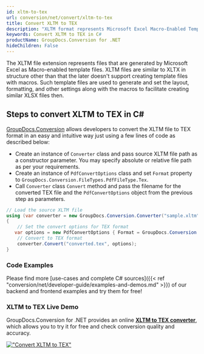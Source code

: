 ```yaml
---
id: xltm-to-tex
url: conversion/net/convert/xltm-to-tex
title: Convert XLTM to TEX
description: "XLTM format represents Microsoft Excel Macro-Enabled Template with .xltm extension. Learn how to convert XLTM to TEX file programmatically in C# language using GroupDocs.Conversion for .NET library."
keywords: Convert XLTM to TEX in C#
productName: GroupDocs.Conversion for .NET
hideChildren: False
---
```


The XLTM file extension represents files that are generated by Microsoft Excel as Macro-enabled template files. XLTM files are similar to XLTX in structure other than that the later doesn't support creating template files with macros. Such template files are used to generate and set the layout, formatting, and other settings along with the macros to facilitate creating similar XLSX files then.

## Steps to convert XLTM to TEX in C#

[GroupDocs.Conversion](https://products.groupdocs.com/conversion/net) allows developers to convert the XLTM file to TEX format in an easy and intuitive way just using a few lines of code as described below:

* Create an instance of `Converter` class and pass source XLTM file path as a constructor parameter. You may specify absolute or relative file path as per your requirements. 
* Create an instance of `PdfConvertOptions` class and set `Format` property to `GroupDocs.Conversion.FileTypes.PdfFileType.Tex`.
* Call `Converter` class `Convert` method and pass the filename for the converted TEX file and the `PdfConvertOptions` object from the previous step as parameters.

```csharp
// Load the source XLTM file
using (var converter = new GroupDocs.Conversion.Converter("sample.xltm"))
{
    // Set the convert options for TEX format
   var options = new PdfConvertOptions { Format = GroupDocs.Conversion.FileTypes.PdfFileType.Tex };
    // Convert to TEX format
    converter.Convert("converted.tex", options);
}
```

### Code Examples

Please find more [use-cases and complete C# sources]({{< ref "conversion/net/developer-guide/examples-and-demos.md" >}}) of our backend and frontend examples and try them for free!

### XLTM to TEX Live Demo

GroupDocs.Conversion for .NET provides an online [**XLTM to TEX converter**](https://products.groupdocs.app/conversion/xltm-to-tex), which allows you to try it for free and check conversion quality and accuracy.

[!["Convert XLTM to TEX"](conversion/net/images/convert-to-tex/convert-xltm-to-tex.png)](https://products.groupdocs.app/conversion/xltm-to-tex)
